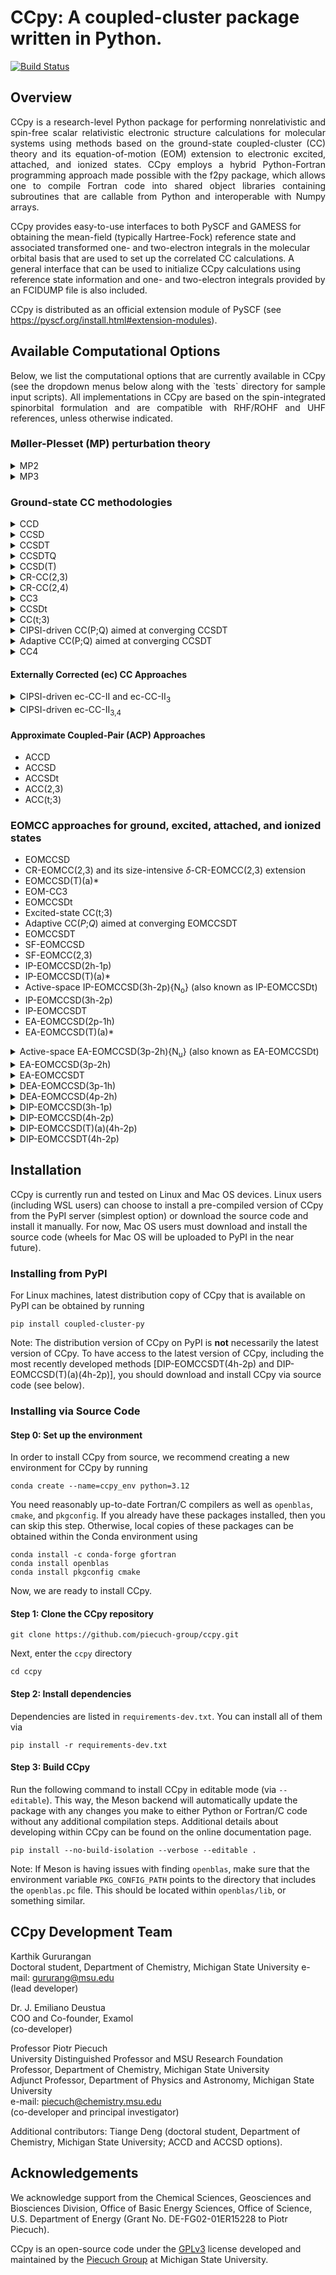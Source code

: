 
# CCpy: A coupled-cluster package written in Python.

[![Build Status](https://github.com/piecuch-group/ccpy/actions/workflows/tests.yml/badge.svg)](https://github.com/piecuch-group/ccpy/actions/workflows/tests.yml)

## Overview
<p align="justify">
CCpy is a research-level Python package for performing nonrelativistic and spin-free scalar relativistic electronic structure calculations for molecular systems
using methods based on the ground-state coupled-cluster (CC) theory and its equation-of-motion (EOM) extension
to electronic excited, attached, and ionized states. CCpy employs a hybrid Python-Fortran programming approach made possible
with the f2py package, which allows one to compile Fortran code into shared object libraries containing subroutines
that are callable from Python and interoperable with Numpy arrays.

CCpy provides easy-to-use interfaces to both PySCF and GAMESS for obtaining the mean-field (typically Hartree-Fock) reference state and associated transformed
one- and two-electron integrals in the molecular orbital basis that are used to set up the correlated CC calculations. A general interface that can be used to 
initialize CCpy calculations using reference state information and one- and two-electron integrals provided by an FCIDUMP file is also included. 

CCpy is distributed as an official extension module of PySCF (see https://pyscf.org/install.html#extension-modules).
</p>

## Available Computational Options
<p align="justify">
Below, we list the computational options that are currently available in CCpy (see the dropdown menus below along with the
`tests` directory for sample input scripts). All implementations in CCpy are based on the spin-integrated spinorbital 
formulation and are compatible with RHF/ROHF and UHF references, unless otherwise indicated.
</p>

### Møller-Plesset (MP) perturbation theory
<details>
<summary>MP2</summary>

### Summary

<p align="justify">
Second-order MBPT energy correction. Compatible with RHF and UHF only.
</p>

### Example Code

```python3
    from pyscf import gto, scf
    from ccpy.drivers.driver import Driver

    geometry = [["O", (0.0, 0.0, -0.0180)],
                ["H", (0.0, 3.030526, -2.117796)],
                ["H", (0.0, -3.030526, -2.117796)]]
    mol = gto.M(
        atom=geometry,
        basis="cc-pvdz",
        charge=0,
        spin=0,
        symmetry="C2V",
        cart=False,
        unit="Bohr",
    )
    mf = scf.RHF(mol)
    mf.kernel()
    # Load CCpy driver from PySCF
    driver = Driver.from_pyscf(mf, nfrozen=0)
    # Run MP2 calculation
    driver.run_mbpt(method="mp2")
```
### Reference
</details>

<details>
<summary>MP3</summary>

### Summary

<p align="justify">
Third-order MBPT energy correction. Compatible with RHF and UHF only.
</p>

### Example Code

```python3
    from pyscf import gto, scf
    from ccpy.drivers.driver import Driver

    geometry = [["O", (0.0, 0.0, -0.0180)],
                ["H", (0.0, 3.030526, -2.117796)],
                ["H", (0.0, -3.030526, -2.117796)]]
    mol = gto.M(
        atom=geometry,
        basis="cc-pvdz",
        charge=0,
        spin=0,
        symmetry="C2V",
        cart=False,
        unit="Bohr",
    )
    mf = scf.RHF(mol)
    mf.kernel()

    # Load CCpy driver from PySCF
    driver = Driver.from_pyscf(mf, nfrozen=0)
    # Run MP3 calculation
    driver.run_mbpt(method="mp3")
```
### Reference
</details>

### Ground-state CC methodologies
<details>
<summary>CCD</summary>

### Summary

<p align="justify">
The CC with doubles (CCD) method truncates the cluster operator as T = T<sub>2</sub>.
It has iterative computational costs that scale as
n<sub>o</sub><sup>2</sup>n<sub>u</sub><sup>4</sup>, where n<sub>o</sub> is
the number of correlated occupied orbitals and n<sub>u</sub> is the number of
correlated unoccupied orbitals.
Due to the importance of pair correlations in the many-electron problem, the
CCD approximation was first introduced in Prof. Čížek's landmark 1966 paper
under the name coupled-pair many-electron theory, or CPMET. Although CCD is
often superceeded by the more accurate CC with singles and doubles (CCSD) method,
which has the same computational scaling, CCD is still relevant to modern CC
calculations within the context of correlating orbital-optimized reference
functions, as in Brückner CCD.
</p>

### Example Code

```python3
    from pyscf import gto, scf
    from ccpy.drivers.driver import Driver

    # build molecule using PySCF and run SCF calculation
    mol = gto.M(
        atom=[["O", (0.0, 0.0, -0.0180)],
              ["H", (0.0, 3.030526, -2.117796)],
              ["H", (0.0, -3.030526, -2.117796)]],
        basis="cc-pvdz",
        charge=0,
        spin=0,
        symmetry="C2V",
        cart=False,
        unit="Bohr",
    )
    mf = scf.RHF(mol)
    mf.kernel()

    # get the CCpy driver object using PySCF meanfield
    driver = Driver.from_pyscf(mf, nfrozen=1)

    # set calculation parameters
    driver.options["energy_convergence"] = 1.0e-07 # (in hartree)
    driver.options["amp_convergence"] = 1.0e-07
    driver.options["maximum_iterations"] = 80

    # run CCD calculation
    driver.run_cc(method="ccd")
```
### Reference
1. J. Čížek, *J. Chem. Phys.* **45**, 4256 (1966).
</details>

<details>
<summary>CCSD</summary>

### Summary

<p align="justify">
The CC with singles and doubles (CCSD) method approximates the cluster
operator as T = T<sub>1</sub> + T<sub>2</sub>. It is the most commonly used truncation level
in the CC hierarchy and often forms the starting point for more sophisticated
treatments of many-electron correlation effects. CCSD has iterative computational costs that
scale as n<sub>o</sub><sup>2</sup>n<sub>u</sub><sup>4</sup>, where n<sub>o</sub> is
the number of correlated occupied orbitals and n<sub>u</sub> is the number of
correlated unoccupied orbitals.
</p>

### Sample Code

```python3
    from pyscf import gto, scf
    from ccpy.drivers.driver import Driver

    # build molecule using PySCF and run SCF calculation
    mol = gto.M(
        atom=[["O", (0.0, 0.0, -0.0180)],
              ["H", (0.0, 3.030526, -2.117796)],
              ["H", (0.0, -3.030526, -2.117796)]],
        basis="cc-pvdz",
        charge=0,
        spin=0,
        symmetry="C2V",
        cart=False,
        unit="Bohr",
    )
    mf = scf.RHF(mol)
    mf.kernel()

    # get the CCpy driver object using PySCF meanfield
    driver = Driver.from_pyscf(mf, nfrozen=1)

    # set calculation parameters
    driver.options["energy_convergence"] = 1.0e-07 # (in hartree)
    driver.options["amp_convergence"] = 1.0e-07
    driver.options["maximum_iterations"] = 80

    # run CCSD calculation
    driver.run_cc(method="ccsd")
```
### References

1. G. D. Purvis and R. J. Bartlett, *J. Chem. Phys.* **76**, 1910 (1982).
2. J. M. Cullen and M. C. Zerner, *J. Chem. Phys.* **77**, 4088 (1982).
3. G. E. Scuseria, A. C. Scheiner, T. J. Lee, J. E. Rice, and H. F. Schaefer, *J. Chem. Phys.* **86**, 2881 (1987).
4. P. Piecuch and J. Paldus, *Int. J. Quantum Chem.* **36**, 429 (1989).
</details>

<details>
<summary>CCSDT</summary>

### Summary
<p align="justify">
The CC with singles, doubles, and triples (CCSDT) method approximates the cluster
operator as T = T<sub>1</sub> + T<sub>2</sub> + T<sub>3</sub>. CCSDT is a high-level
method capable of providing nearly exact results for closed-shell molecules
as well as chemically accurate energetics for single bond breaking and a variety
of open-shell systems. CCSDT has iterative computational costs that scale as
n<sub>o</sub><sup>3</sup>n<sub>u</sub><sup>5</sup>, where n<sub>o</sub> is
the number of correlated occupied orbitals and n<sub>u</sub> is the number of
correlated unoccupied orbitals.
</p>

### Sample Code

```python3
    from pyscf import gto, scf
    from ccpy.drivers.driver import Driver

    # build molecule using PySCF and run SCF calculation
    mol = gto.M(
        atom=[["O", (0.0, 0.0, -0.0180)],
              ["H", (0.0, 3.030526, -2.117796)],
              ["H", (0.0, -3.030526, -2.117796)]],
        basis="cc-pvdz",
        charge=0,
        spin=0,
        symmetry="C2V",
        cart=False,
        unit="Bohr",
    )
    mf = scf.RHF(mol)
    mf.kernel()

    # get the CCpy driver object using PySCF meanfield
    driver = Driver.from_pyscf(mf, nfrozen=1)

    # set calculation parameters
    driver.options["energy_convergence"] = 1.0e-07 # (in hartree)
    driver.options["amp_convergence"] = 1.0e-07
    driver.options["maximum_iterations"] = 80

    # run CCSDT calculation
    driver.run_cc(method="ccsdt")
```

### References
1. M. R. Hoffmann and H. F. Schaefer, *Adv. Quantum Chem.* **18**, 207 (1986).
2. J. Noga and R. J. Bartlett, *J. Chem. Phys.* **86**, 7041 (1987).
3. G. E. Scuseria and H. F. Schaefer, *Chem. Phys. Lett.* **152**, 382 (1988).
4. J. D. Watts and R. J. Bartlett, *J. Chem. Phys.* **93**, 6104 (1990).

</details>

<details>
<summary>CCSDTQ</summary>

### Summary
<p align="justify">
The CC with singles, doubles, triples, and quadruples (CCSDTQ) method
approximates the cluster operator as
T = T<sub>1</sub> + T<sub>2</sub> + T<sub>3</sub> + T<sub>4</sub>.
CCSDTQ is a very high-level method and is often capable of providing
near-exact energetics for most problems of chemical interest, as long
as the number of strongly correlated electrons is not too large (for
methods designed to treat genuine strong correlations, see the
approximate coupled-pair, or ACP approaches).
CCSDTQ has iterative computational costs that scale as
n<sub>o</sub><sup>4</sup>n<sub>u</sub><sup>6</sup>, where n<sub>o</sub> is
the number of correlated occupied orbitals and n<sub>u</sub> is the number of
correlated unoccupied orbitals.
</p>

### Sample Code

```python3
    from pyscf import gto, scf
    from ccpy.drivers.driver import Driver

    # build molecule using PySCF and run SCF calculation
    mol = gto.M(
        atom=[["O", (0.0, 0.0, -0.0180)],
              ["H", (0.0, 3.030526, -2.117796)],
              ["H", (0.0, -3.030526, -2.117796)]],
        basis="cc-pvdz",
        charge=0,
        spin=0,
        symmetry="C2V",
        cart=False,
        unit="Bohr",
    )
    mf = scf.RHF(mol)
    mf.kernel()

    # get the CCpy driver object using PySCF meanfield
    driver = Driver.from_pyscf(mf, nfrozen=1)

    # set calculation parameters
    driver.options["energy_convergence"] = 1.0e-07 # (in hartree)
    driver.options["amp_convergence"] = 1.0e-07
    driver.options["maximum_iterations"] = 80

    # run CCSDTQ calculation
    driver.run_cc(method="ccsdtq")
```

### References
1. N. Oliphant and L. Adamowicz, *J. Chem. Phys.* **95**, 6645 (1991).
2. S. A. Kucharski and R. J. Bartlett, *Theor. Chem. Acc.* **80**, 387 (1991).
3. S. A. Kucharski and R. J. Bartlett, *J. Chem. Phys.* **97**, 4282 (1992).
4. P. Piecuch and L. Adamowicz, *J. Chem. Phys.* **100**, 5792 (1994).

</details>

<details>
<summary>CCSD(T)</summary>

### Summary

<p align="justify">
The CCSD(T) method corrects the CCSD energy for the correlation effects
due to T<sub>3</sub> clusters using formulas derived using many-body perturbation
theory (MBPT). In particular, the CCSD(T) correction includes the leading
4th-order energy correction for T<sub>3</sub> along with 5th-order contribution
due to disconnected triples. The inclusion
of the latter term distinguishes CCSD(T) from its CCSD[T] precedessor.
CCSD(T) has noniterative computational costs that
scale as n<sub>o</sub><sup>3</sup>n<sub>4</sub><sup>4</sup>, where n<sub>o</sub> is
the number of correlated occupied orbitals and n<sub>u</sub> is the number of
correlated unoccupied orbitals.
</p>

### Sample Code

```python3
    from pyscf import gto, scf
    from ccpy.drivers.driver import Driver

    # build molecule using PySCF and run SCF calculation
    mol = gto.M(
        atom=[["O", (0.0, 0.0, -0.0180)],
              ["H", (0.0, 3.030526, -2.117796)],
              ["H", (0.0, -3.030526, -2.117796)]],
        basis="cc-pvdz",
        charge=0,
        spin=0,
        symmetry="C2V",
        cart=False,
        unit="Bohr",
    )
    mf = scf.RHF(mol)
    mf.kernel()

    # get the CCpy driver object using PySCF meanfield
    driver = Driver.from_pyscf(mf, nfrozen=1)

    # set calculation parameters
    driver.options["energy_convergence"] = 1.0e-07 # (in hartree)
    driver.options["amp_convergence"] = 1.0e-07
    driver.options["maximum_iterations"] = 80

    # run CCSD calculation
    driver.run_cc(method="ccsd")
    # perform CCSD(T) correction
    driver.run_ccp3(method="ccsd(t)")
```
### References

1. K. Raghavachari, G. W. Trucks, J. A. Pople, and M. Head-Gordon, *Chem. Phys. Lett.* **157**, 479 (1989).
2. J. F. Stanton, *Chem. Phys. Lett.* **281**, 130 (1997).
3. S. A. Kucharski and R. J. Bartlett, *J. Chem. Phys.* **108**, 5243 (1998).
4. T. D. Crawford and J. F. Stanton, *Int. J. Quantum Chem.* **70**, 601 (1998).
</details>

<details>
<summary>CR-CC(2,3)</summary>

### Summary

<p align="justify">
The CR-CC(2,3) approach is a nonperturbative and noniterative correction to the
CCSD energetics that accounts for the correlation effects due to T<sub>3</sub>
clusters using formulas derived from the biorthogonal moment energy expansions of CC
theory. In particular, CR-CC(2,3) represents the most robust scheme to noniteratively
include the effects of connected triples on top of CCSD, and it is capable of providing an
accurate description of closed-shell molecules in addition to commonly encountered
multireference problems, such as single bond breaking and open-shell radical
and diradical species, which are generally beyond the scope of perturbative
methods like CCSD(T). The CR-CC(2,3) triples correction uses noniterative steps
that scale as n<sub>o</sub><sup>3</sup>n<sub>4</sub><sup>4</sup>, where n<sub>o</sub> is
the number of correlated occupied orbitals and n<sub>u</sub> is the number of
correlated unoccupied orbitals, however, due to the precise form of the
expressions defining the CR-CC(2,3) triples correction, it is approximately
twice as expensive as its CCSD(T) counterpart. One must also solve the companion
left-CCSD system of linear equations (roughly as expensive as CCSD) prior
to computing the CR-CC(2,3) correction.

The CR-CC(2,3) calculation returns four distinct energetics, labelled as
CR-CC(2,3)<sub>X</sub>, for X = A, B, C, and D, where each variant A-D corresponds to
a different treatment of the energy denominators entering the formula for
the CR-CC(2,3) triples correction. The variant CR-CC(2,3)<sub>A</sub> uses the simplest
Møller-Plesset form of the energy denominator and is equivalent to the method
called CCSD(2)<sub>T</sub>. Meanwhile, the CR-CC(2,3)<sub>D</sub> result, which employs
the full Epstein-Nesbet energy denominator, is generally most accurate and often
reported as the CR-CC(2,3) energy (or by its former name, CR-CCSD(T)<sub>L</sub>).
</p>

### Sample Code

```python3
    from pyscf import gto, scf
    from ccpy.drivers.driver import Driver

    # build molecule using PySCF and run SCF calculation
    mol = gto.M(
        atom=[["O", (0.0, 0.0, -0.0180)],
              ["H", (0.0, 3.030526, -2.117796)],
              ["H", (0.0, -3.030526, -2.117796)]],
        basis="cc-pvdz",
        charge=0,
        spin=0,
        symmetry="C2V",
        cart=False,
        unit="Bohr",
    )
    mf = scf.RHF(mol)
    mf.kernel()

    # get the CCpy driver object using PySCF meanfield
    driver = Driver.from_pyscf(mf, nfrozen=1)

    # set calculation parameters
    driver.options["energy_convergence"] = 1.0e-07 # (in hartree)
    driver.options["amp_convergence"] = 1.0e-07
    driver.options["maximum_iterations"] = 80

    # run CCSD calculation
    driver.run_cc(method="ccsd")
    # build CCSD similarity-transformed Hamiltonian (this overwrites original MO integrals)
    driver.run_hbar(method="ccsd")
    # run companion left-CCSD calculation
    driver.run_leftcc(method="left_ccsd")
    # run CR-CC(2,3) triples correction
    driver.run_ccp3(method="crcc23")
```
### References

1. P. Piecuch and M. Włoch, *J. Chem. Phys.* **123**, 224105 (2005).
2. P. Piecuch, M. Włoch, J. R. Gour, and A. Kinal, *Chem. Phys. Lett* **418**, 467 (2006).
3. M. Włoch, M. D. Lodriguito, P. Piecuch, and J. R. Gour, *Mol. Phys.* **104**, 2149 (2006), **104**, 2991 (2006) [Erratum].
4. M. Włoch, J. R. Gour, and P. Piecuch, *J. Phys. Chem. A.* **111**, 11359 (2007).
5. P. Piecuch, J. R. Gour, and M. Włoch, *Int. J. Quantum Chem.* **108**, 2128 (2008).
</details>

<details>
<summary>CR-CC(2,4)</summary>

### Summary

### Sample Code

### References

</details>

<details>
<summary>CC3</summary>

### Summary

### Sample Code

```python3
    from pyscf import gto, scf
    from ccpy.drivers.driver import Driver

    # build molecule using PySCF and run SCF calculation
    mol = gto.M(
        atom=[["O", (0.0, 0.0, -0.0180)],
              ["H", (0.0, 3.030526, -2.117796)],
              ["H", (0.0, -3.030526, -2.117796)]],
        basis="cc-pvdz",
        charge=0,
        spin=0,
        symmetry="C2V",
        cart=False,
        unit="Bohr",
    )
    mf = scf.RHF(mol)
    mf.kernel()

    # get the CCpy driver object using PySCF meanfield
    driver = Driver.from_pyscf(mf, nfrozen=1)

    # set calculation parameters
    driver.options["energy_convergence"] = 1.0e-07 # (in hartree)
    driver.options["amp_convergence"] = 1.0e-07
    driver.options["maximum_iterations"] = 80

    # run CC3 calculation
    driver.run_cc(method="cc3")
```
### References
1. J. Chem. Phys. 106, 1808 (1997); doi: 10.1063/1.473322
2. J. Chem. Phys. 103, 7429–7441 (1995); doi: 10.1063/1.470315
3. J. Chem. Phys. 122, 054110 (2005); doi: 10.1063/1.1835953
</details>

<details>
<summary>CCSDt</summary>

### Summary
The active-orbital-based CCSDt calculation

### Sample Code

```python3
    from pyscf import gto, scf
    from ccpy.drivers.driver import Driver
    from ccpy.utilities.pspace import get_active_triples_pspace

    # build molecule using PySCF and run SCF calculation
    mol = gto.M(
        atom=[["F", (0.0, 0.0, -2.66816)],
              ["F", (0.0, 0.0, 2.66816)]],
        basis="cc-pvdz",
        charge=0,
        spin=0,
        symmetry="D2H",
        cart=True,
        unit="Bohr",
    )
    mf = scf.RHF(mol)
    mf.kernel()

    # get the CCpy driver object using PySCF meanfield
    driver = Driver.from_pyscf(mf, nfrozen=1)

    # set the active space
    driver.set_active_space(nact_occupied=5, nact_unoccupied=8)
    # get triples entering P space corresponding to the CCSDt truncation scheme
    t3_excitations = get_active_triples_pspace(driver.system,
                                              driver.system.reference_symmetry,
                                              num_active=1)
    # set calculation parameters
    driver.options["energy_convergence"] = 1.0e-07 # (in hartree)
    driver.options["amp_convergence"] = 1.0e-07
    driver.options["maximum_iterations"] = 80

    # Run CC(P) calculation equivalent to CCSDt
    driver.run_ccp(method="ccsdt_p", t3_excitations=t3_excitations)
```
The above CC(*P*)-based approach offers two advantages: (i) it can take advantage of
the Abelian point group symmetry of a molecule by restricting the CC calculation to
include only those triply excited cluster amplitudes belonging to a particular irrep,
as specified by the keyword `target_irrep` and (ii) it can be used to perform other
types of active-orbital-based CCSDt calculations based on restricting `num_active`
occupied/unoccupied indices to the active set. The standard choice of
`num_active=1` results in the usual CCSDt method, however `num_active=2` and
`num_active=3` result in the CCSDt(II) and CCSDt(III) approaches introduced in Ref. [X].

### References

</details>

<details>
<summary>CC(t;3)</summary>

### Summary

### Sample Code

```python3
    from pyscf import gto, scf
    from ccpy.drivers.driver import Driver
    from ccpy.utilities.pspace import get_active_triples_pspace

    # build molecule using PySCF and run SCF calculation
    mol = gto.M(
        atom=[["F", (0.0, 0.0, -2.66816)],
              ["F", (0.0, 0.0, 2.66816)]],
        basis="cc-pvdz",
        charge=0,
        spin=0,
        symmetry="D2H",
        cart=True,
        unit="Bohr",
    )
    mf = scf.RHF(mol)
    mf.kernel()

    # get the CCpy driver object using PySCF meanfield
    driver = Driver.from_pyscf(mf, nfrozen=1)

    # set the active space
    driver.set_active_space(nact_occupied=5, nact_unoccupied=8)
    # get triples entering P space corresponding to the CCSDt truncation scheme
    t3_excitations = get_active_triples_pspace(driver.system,
                                              driver.system.reference_symmetry)
    # set calculation parameters
    driver.options["energy_convergence"] = 1.0e-07 # (in hartree)
    driver.options["amp_convergence"] = 1.0e-07
    driver.options["maximum_iterations"] = 80

    # Run CC(P) calculation equivalent to CCSDt
    driver.run_ccp(method="ccsdt_p", t3_excitations=t3_excitations)
    # build CCSD-like similarity-transformed Hamiltonian (this overwrites original MO integrals)
    driver.run_hbar(method="ccsd")
    # run companion left-CCSD-like calculation
    driver.run_leftcc(method="left_ccsd")
    # run CC(t;3) triples correction
    driver.run_ccp3(method="ccp3", t3_excitations=t3_excitations)
```
As in the case of the CCSDt calculations, the general CC(*P*) approach allows one
to perform alternative active-orbital-based truncation schemes of the CCSDt(II)
and CCSDt(III) types in addition to the standard CCSDt method. The corresponding
CC(*P*;*Q*) corrections result in the CC(t;3)(II), CC(t;3)(III), and CC(t;3)
approaches, respectively.

### References

</details>

<details>
<summary>CIPSI-driven CC(P;Q) aimed at converging CCSDT</summary>

### Summary

### Sample Code

```python3
from pathlib import Path
import numpy as np
from ccpy.drivers.driver import Driver
from ccpy.utilities.pspace import get_pspace_from_cipsi

TEST_DATA_DIR = str(Path(__file__).parents[1].absolute() / "data")

def test_cipsi_ccpq_h2o():

    driver = Driver.from_gamess(
        logfile=TEST_DATA_DIR + "/h2o/h2o-Re.log",
        onebody=TEST_DATA_DIR + "/h2o/onebody.inp",
        twobody=TEST_DATA_DIR + "/h2o/twobody.inp",
        nfrozen=0,
    )

    civecs = TEST_DATA_DIR + "/h2o/civecs-10k.dat"
    _, t3_excitations, _ = get_pspace_from_cipsi(civecs, driver.system, nexcit=3)

    driver.run_ccp(method="ccsdt_p", t3_excitations=t3_excitations)
    driver.run_hbar(method="ccsdt_p", t3_excitations=t3_excitations)
    driver.run_leftccp(method="left_ccsdt_p", t3_excitations=t3_excitations)
    driver.run_ccp3(method="ccp3", state_index=0, t3_excitations=t3_excitations)
```

### References
1. K. Gururangan, J. E. Deustua, J. Shen, and P. Piecuch, J. Chem. Phys. **155**, 174114 (2021) <br />
(see https://doi.org/10.1063/5.0064400; cf. also https://doi.org/10.48550/arXiv.2107.10994) <br />
</details>

<details>
<summary>Adaptive CC(P;Q) aimed at converging CCSDT</summary>

### Summary

### Sample Code

```python3
import numpy as np
from pyscf import scf, gto
from ccpy.drivers.driver import Driver
from ccpy.drivers.adaptive import AdaptDriver

def test_adaptive_f2():
    geometry = [["F", (0.0, 0.0, -2.66816)], ["F", (0.0, 0.0, 2.66816)]]
    mol = gto.M(
        atom=geometry,
        basis="cc-pvdz",
        charge=0,
        spin=0,
        symmetry="D2H",
        cart=True,
        unit="Bohr",
    )
    mf = scf.RHF(mol)
    mf.kernel()

    percentages = [0.0, 1.0, 2.0, 3.0, 4.0, 5.0, 6.0, 7.0, 8.0, 9.0, 10.0]
    driver = Driver.from_pyscf(mf, nfrozen=2)
    driver.system.print_info()
    driver.options["RHF_symmetry"] = False
    adaptdriver = AdaptDriver(driver, percentage=percentages)
    adaptdriver.options["energy_tolerance"] = 1.0e-08
    adaptdriver.options["two_body_approx"] = True
    adaptdriver.run()
```
### References

1. K. Gururangan and P. Piecuch, J. Chem. Phys. **159**, 084108 (2023) <br />
(see https://doi.org/10.1063/5.0162873; cf. also https://doi.org/10.48550/arXiv.2306.09638) <br />
</details>

<details>
<summary>CC4</summary>

### Summary
<p align="justify">
Approximate CC method with quadruples. Currently compatible with RHF references only.
</p>

### Sample Code

```python3
    from pyscf import gto, scf
    from ccpy.drivers.driver import Driver

    # build molecule using PySCF and run SCF calculation
    mol = gto.M(
        atom=[["O", (0.0, 0.0, -0.0180)],
              ["H", (0.0, 3.030526, -2.117796)],
              ["H", (0.0, -3.030526, -2.117796)]],
        basis="cc-pvdz",
        charge=0,
        spin=0,
        symmetry="C2V",
        cart=False,
        unit="Bohr",
    )
    mf = scf.RHF(mol)
    mf.kernel()

    # get the CCpy driver object using PySCF meanfield
    driver = Driver.from_pyscf(mf, nfrozen=1)

    # set calculation parameters
    driver.options["energy_convergence"] = 1.0e-07 # (in hartree)
    driver.options["amp_convergence"] = 1.0e-07
    driver.options["maximum_iterations"] = 80

    # run CC4 calculation
    driver.run_cc(method="cc4")
```
### References
</details>

#### Externally Corrected (ec) CC Approaches

<details>
<summary>CIPSI-driven ec-CC-II and ec-CC-II<sub>3</sub> </summary>

### Summary
The CIPSI-driven ec-CC-II approach, introduced in Ref. [1], solves the CCSD-like equations
for one- and two-body clusters in the presence of their three- and four-body counterparts
extracted from the CIPSI wave functions computed with Quantum Package. In the ec-CC-II
calculations, cluster analysis of the CI state is carried out so that three- and
four-body cluster amplitudes corresponding to triply and quadruply excited determinants
that do not exist in the underlying CI expansion are discarded. The ec-CC-II_{3} methodology
corrects the ec-CC-II energetics for the three-body correlation effects missing
from the underlying CI state.

### Sample Code

```python3
from pathlib import Path
import numpy as np
from ccpy import Driver, get_triples_pspace_from_cipsi

TEST_DATA_DIR = str(Path(__file__).parents[1].absolute() / "data")

def test_eccc23_h2o():

    driver = Driver.from_gamess(
        logfile=TEST_DATA_DIR + "/h2o/h2o-Re.log",
        onebody=TEST_DATA_DIR + "/h2o/onebody.inp",
        twobody=TEST_DATA_DIR + "/h2o/twobody.inp",
        nfrozen=0,
    )

    # CI vector file from CIPSI
    civecs = TEST_DATA_DIR + "/h2o/civecs-10k.dat"
    # Extract T3 excitations in CIPSI
    t3_excitations, _ = get_triples_pspace_from_cipsi(civecs, driver.system)

    # Run ec-CC-II calculation (solve T1 & T2 in presence of T3/T4 from CIPSI)
    driver.run_eccc(method="eccc2", ci_vectors_file=civecs)
    # Compute CCSD-like HBar using T1 & T2 from ec-CC-II
    driver.run_hbar(method="ccsd")
    # Perform left-CCSD-like calculation to obtain L1 & L2
    driver.run_leftcc(method="left_ccsd")
    # Evaluate ec-CC-II_{3} triples correction to ec-CC-II energies
    driver.run_ccp3(method="ccp3", state_index=0, t3_excitations=t3_excitations)
    # Total ec-CC-II energy
    total_energy_CC = driver.system.reference_energy + driver.correlation_energy
    # ec-CC-II_{3} energy
    total_energy_3 = total_energy_CC + driver.deltap3[0]["D"]
```

### References
1. I. Magoulas, K. Gururangan, P. Piecuch, J. E. Deustua, and J. Shen, J. Chem. Theory Comput. **17**, 4006 (2021) <br />
(see https://doi.org/10.1021/acs.jctc.1c00181; cf. also https://doi.org/10.48550/arXiv.2102.10143)
</details>

<details>
<summary>CIPSI-driven ec-CC-II<sub>3,4</sub> </summary>

### Summary
The CIPSI-driven ec-CC-II_{3,4} approach corrects the ec-CC-II energetics for the 
three- and four-body correlation effects missing from the underlying CI state.

### Sample Code

```python3
from pathlib import Path
import numpy as np
from ccpy import Driver, get_triples_pspace_from_cipsi, get_quadruples_pspace_from_cipsi

TEST_DATA_DIR = str(Path(__file__).parents[1].absolute() / "data")

def test_eccc34_h2o():

    driver = Driver.from_gamess(
        logfile=TEST_DATA_DIR + "/h2o/h2o-Re.log",
        onebody=TEST_DATA_DIR + "/h2o/onebody.inp",
        twobody=TEST_DATA_DIR + "/h2o/twobody.inp",
        nfrozen=0,
    )

    civecs = TEST_DATA_DIR + "/h2o/civecs-10k.dat"
    t3_excitations, _ = get_triples_pspace_from_cipsi(civecs, driver.system)
    t3_excitations, _ = get_quadruples_pspace_from_cipsi(civecs, driver.system)

    # Run ec-CC-II calculation (solve T1 & T2 in presence of T3/T4 from CIPSI)
    driver.run_eccc(method="eccc2", ci_vectors_file=civecs)
    # Compute CCSD-like HBar using T1 & T2 from ec-CC-II
    driver.run_hbar(method="ccsd")
    # Perform left-CCSD-like calculation to obtain L1 & L2
    driver.run_leftcc(method="left_ccsd")
    # Evaluate ec-CC-II_{3} triples correction to ec-CC-II energies
    driver.run_ccp3(method="ccp3", state_index=0, t3_excitations=t3_excitations)
    # Evaluate ec-CC-II_{4} quadruples correction to ec-CC-II energies
    driver.run_ccp4(method="ccp4", state_index=0, t4_excitations=t4_excitations)
    # Total ec-CC-II energy
    total_energy_CC = driver.system.reference_energy + driver.correlation_energy
    # ec-CC-II_{3A,4A} energy
    total_energy_AA = total_energy_CC + driver.deltap3[0]["A"] + driver.deltap4[0]["A"]
    # ec-CC-II_{3D,4A} energy
    total_energy_DA = total_energy_CC + driver.deltap3[0]["D"] + driver.deltap4[0]["A"]    
```
</details>


#### Approximate Coupled-Pair (ACP) Approaches
  - ACCD
  - ACCSD
  - ACCSDt
  - ACC(2,3)
  - ACC(t;3)

### EOMCC approaches for ground, excited, attached, and ionized states
  - EOMCCSD
  - CR-EOMCC(2,3) and its size-intensive *δ*-CR-EOMCC(2,3) extension
  - EOMCCSD(T)(a)*
  - EOM-CC3
  - EOMCCSDt
  - Excited-state CC(t;3)
  - Adaptive CC(*P*;*Q*) aimed at converging EOMCCSDT
  - EOMCCSDT
  - SF-EOMCCSD
  - SF-EOMCC(2,3)
  - IP-EOMCCSD(2h-1p)
  - IP-EOMCCSD(T)(a)*
  - Active-space IP-EOMCCSD(3h-2p){N<sub>o</sub>} (also known as IP-EOMCCSDt)
  - IP-EOMCCSD(3h-2p)
  - IP-EOMCCSDT
  - EA-EOMCCSD(2p-1h)
  - EA-EOMCCSD(T)(a)*

<details>
<summary>Active-space EA-EOMCCSD(3p-2h){N<sub>u</sub>} (also known as EA-EOMCCSDt) </summary>

### Summary
The active-space EA-EOMCCSDt approach obtains the ground and
excited states of an (N+1)-electron target system using a full inclusion of 1p and 2p1h
excitations and an active-orbital-based treatment of 3p2h correlations
on top the CCSD description of the underlying N-electron reference species.
### Sample Code
This example performs EA-EOMCCSDt calculations with an active space spanned by 2
unoccupied RHF orbitals to determine the C ^{2}Sigma+ state of
the CH radical, as described with an aug-cc-pVDZ basis set, studied in Ref. [3].
```python3
from pyscf import gto, scf
from ccpy import Driver, get_active_3p2h_pspace

def test_eaeom3a_ch():
    # Define CH geometry corresponding to the equilibrium in the C ^{2}Sigma+ state
    mol = gto.M(atom='''C 0. 0. 0.
                        H 0. 0. 1.1143''',
                 basis="aug-cc-pvdz",
                 symmetry="C2V",
                 spin=0,
                 charge=1,
                 cart=False,
                 unit="angstrom")
    # Run RHF for closed-shell CH+
    mf = scf.RHF(mol)
    mf.kernel()
    # Get CCPy driver from PySCF mf
    driver = Driver.from_pyscf(mf, nfrozen=1)
    driver.system.print_info()
    # Run CCSD
    driver.run_cc(method="ccsd")
    driver.run_hbar(method="ccsd")
    # Locate the C ^{2}Sigma+ state of CH using an 1p + active 2p1h guess, where the 2p1h
    # space is spanned by the highest 3 occupied and lowest 3 unoccupied RHF orbitals
    # The state indices correspond as follows:
    # state_index 1 -> C ^{2}Sigma+
    driver.run_guess(method="eacisd", 
                     nact_occupied=3, 
                     nact_unoccupied=3, 
                     roots_per_irrep={"A1": 3}, 
                     multiplicity=-1)
    # Define the list of active 3p2h excitations |ijkAbc> obtained using 2 unoccupied active orbitals
    driver.system.set_active_space(nact_occupied=0, nact_unoccupied=2)
    r3_excitations = get_active_3p2h_pspace(driver.system, target_irrep="A1")
    # Run the EA-EOMCCSDt calculation [via the general EA-EOMCC(P) solver]
    driver.run_eaeomccp(method="eaeom3_p", state_index=1, r3_excitations=r3_excitations)
```
### References
1. J. R. Gour, P. Piecuch, and M. Włoch, J. Chem. Phys. 123, 134113 (2005).
2. J. R. Gour, P. Piecuch, and M. Włoch, Int. J. Quantum Chem. 106, 2854
(2006).
3. J. R. Gour and P. Piecuch, J. Chem. Phys. 125, 234107 (2006).
</details>

<details>
<summary>EA-EOMCCSD(3p-2h) </summary>

### Summary
The EA-EOMCCSD(3p-2h) approach obtains the ground and
excited states of an (N+1)-electron target system by treating the 1p, 2p1h, and 3p2h
correlations on top the CCSD description of the underlying N-electron reference species.
### Sample Code
This example performs EA-EOMCCSD(3p-2h) calculations to determine the C ^{2}Sigma+ state of
the CH radical, as described with an aug-cc-pVDZ basis set, studied in Ref. [3].
```python3
from pyscf import gto, scf
from ccpy import Driver

def test_eaeom3_ch():
    # Define CH geometry corresponding to the equilibrium in the C ^{2}Sigma+ state
    mol = gto.M(atom='''C 0. 0. 0.
                        H 0. 0. 1.1143''',
                 basis="aug-cc-pvdz",
                 symmetry="C2V",
                 spin=0,
                 charge=1,
                 cart=False,
                 unit="angstrom")
    # Run RHF for closed-shell CH+
    mf = scf.RHF(mol)
    mf.kernel()
    # Get CCPy driver from PySCF mf
    driver = Driver.from_pyscf(mf, nfrozen=1)
    driver.system.print_info()
    # Run CCSD
    driver.run_cc(method="ccsd")
    driver.run_hbar(method="ccsd")
    # Locate the C ^{2}Sigma+ state of CH using an 1p + active 2p1h guess, where the 2p1h
    # space is spanned by the highest 3 occupied and lowest 3 unoccupied RHF orbitals
    # The state indices correspond as follows:
    # state_index 1 -> C ^{2}Sigma+
    driver.run_guess(method="eacisd", 
                     nact_occupied=3, 
                     nact_unoccupied=3, 
                     roots_per_irrep={"A1": 3}, 
                     multiplicity=-1)
    driver.run_eaeomcc(method="eaeom3", state_index=[1])
```
### References
1. J. R. Gour, P. Piecuch, and M. Włoch, J. Chem. Phys. 123, 134113 (2005).
2. J. R. Gour, P. Piecuch, and M. Włoch, Int. J. Quantum Chem. 106, 2854
(2006).
3. J. R. Gour and P. Piecuch, J. Chem. Phys. 125, 234107 (2006).
</details>

<details>
<summary>EA-EOMCCSDT </summary>

### Summary
The EA-EOMCCSDT approach, introduced in Ref. [1], obtains the ground and
excited states of an (N+1)-electron target system by treating the 1p, 2p1h, and 3p2h
correlations on top the CCSDT description of the underlying N-electron reference species.
### Sample Code
This example performs EA-EOMCCSDT calculations to determine the electron attachment
energies of the carbon dimer studied in Ref. [1].
```python3
from pyscf import gto, scf
from ccpy import Driver

def test_eaeomccsdt_c2():

    geom = [["C",  (0.0,  0.0,  0.0)],
            ["C",  (0.0,  0.0,  1.243)]]

    mol = gto.M(atom=geom,
                basis="cc-pvdz",
                charge=0,
                symmetry="D2H",
                cart=False,
                spin=0,
                unit="Angstrom")
    mf = scf.RHF(mol)
    mf.kernel()

    driver = Driver.from_pyscf(mf, nfrozen=2)
    driver.system.print_info()
    #
    driver.run_cc(method="ccsdt")
    driver.run_hbar(method="ccsdt")
    #
    driver.run_guess(method="eacisd", nact_occupied=0, nact_unoccupied=0,
                     multiplicity=-1, roots_per_irrep={"AG": 7}, use_symmetry=False)
    driver.run_eaeomcc(method="eaeomccsdt", state_index=[0])
```
### References
1. M. Musiał and R. J. Bartlett, J. Chem. Phys 119, 1901 (2003).
</details>

<details>
<summary>DEA-EOMCCSD(3p-1h) </summary>

### Summary
The DEA-EOMCCSD(3p-1h) approach obtains the ground and
excited states of an (N+2)-electron target system by treating the 2p and 3p1h correlations
on top the CCSD description of the underlying N-electron reference species.
### Sample Code
This example performs DEA-EOMCCSD(3p-1h) calculations to determine the triplet ground state
and the lowest-lying singlet state of the methylene biradical.
```python3
from pyscf import gto, scf
from ccpy.drivers.driver import Driver

def test_deaeom3_ch2():
    # Define the undelrying closed-shell methylene dication in PySCF
    mol = gto.M(atom=[["C", (0.0, 0.0, 0.0)],
                      ["H", (0.0, 1.644403, -1.32213)],
                      ["H", (0.0, -1.644403, -1.32213)]],
                basis="6-31g",
                charge=2,
                symmetry="C2V",
                cart=True,
                spin=0,
                unit="Bohr")
    # Run the RHF
    mf = scf.RHF(mol)
    mf.kernel()

    driver = Driver.from_pyscf(mf, nfrozen=0)
    driver.system.print_info()
    
    # Run CCSD calculation
    driver.run_cc(method="ccsd")
    driver.run_hbar(method="ccsd")
    # Locate the triplet ground state and lowest singlet excited state of methylene
    # using a basic 2p (`deacis`) guess in an active space spanned by the 5 lowest
    # unoccupied orbitals. The electronic states of methylene are labelled as follows:
    # state_index 0 -> X ^{3}B1
    # state_index 1 -> a ^{1}A1
    driver.run_guess(method="deacis", multiplicity=-1, nact_unoccupied=5, roots_per_irrep={"A1": 6})
    # Perform the DEA-EOMCCSD(3p-1h) calculation
    driver.run_deaeomcc(method="deaeom3", state_index=[0, 1])
```
### References
1. M. Musiał, S. A. Kucharski, and R. J. Bartlett, J. Chem. Theory
Comput. 7, 3088 (2011).
2. A. O. Ajala, J. Shen, and P. Piecuch, J. Phys. Chem. A 121, 3469 (2017).
3. J. Shen and P. Piecuch, J. Chem. Phys. 138, 194102 (2013).
4. J. Shen and P. Piecuch, Mol. Phys. 112, 868 (2014).
5. J. Shen and P. Piecuch, Mol. Phys. 119, e1966534 (2021).
6. S. Gulania, E. F. Kjønstad, J. F. Stanton, H. Koch, and A. I.
Krylov, J. Chem. Phys. 154, 114115 (2021).
</details>

<details>
<summary>DEA-EOMCCSD(4p-2h) </summary>

### Summary
The DEA-EOMCCSD(4p-2h) approach obtains the ground and
excited states of an (N+2)-electron target system by treating the 2p, 3p1h, and 4p2h correlations
on top the CCSD description of the underlying N-electron reference species.
### Sample Code
This example performs DEA-EOMCCSD(4p-2h) calculations to determine the triplet ground state
and the lowest-lying singlet state of the methylene biradical.
```python3
from pyscf import gto, scf
from ccpy.drivers.driver import Driver

def test_deaeom4_ch2():
    # Define the undelrying closed-shell methylene dication in PySCF
    mol = gto.M(atom=[["C", (0.0, 0.0, 0.0)],
                      ["H", (0.0, 1.644403, -1.32213)],
                      ["H", (0.0, -1.644403, -1.32213)]],
                basis="6-31g",
                charge=2,
                symmetry="C2V",
                cart=True,
                spin=0,
                unit="Bohr")
    # Run the RHF
    mf = scf.RHF(mol)
    mf.kernel()

    driver = Driver.from_pyscf(mf, nfrozen=0)
    driver.system.print_info()
    
    # Run CCSD calculation
    driver.run_cc(method="ccsd")
    driver.run_hbar(method="ccsd")
    # Locate the triplet ground state and lowest singlet excited state of methylene
    # using a basic 2p (`deacis`) guess in an active space spanned by the 5 lowest
    # unoccupied orbitals. The electronic states of methylene are labelled as follows:
    # state_index 0 -> X ^{3}B1
    # state_index 1 -> a ^{1}A1
    driver.run_guess(method="deacis", multiplicity=-1, nact_unoccupied=5, roots_per_irrep={"A1": 6})
    # Perform the DEA-EOMCCSD(4p-2h) calculation
    driver.run_deaeomcc(method="deaeom4", state_index=[0, 1])
```
### References
1. A. O. Ajala, J. Shen, and P. Piecuch, J. Phys. Chem. A 121, 3469 (2017).
2. J. Shen and P. Piecuch, J. Chem. Phys. 138, 194102 (2013).
3. J. Shen and P. Piecuch, Mol. Phys. 112, 868 (2014).
4. J. Shen and P. Piecuch, Mol. Phys. 119, e1966534 (2021)
</details>

<details>
<summary>DIP-EOMCCSD(3h-1p) </summary>

### Summary
The DIP-EOMCCSD(3h-1p) approach, introduced in Refs. [1,2] below, obtains the ground and
excited states of an (N-2)-electron target system by treating the 2h and 3h1p correlations
on top the CCSD description of the underlying N-electron reference species.
### Sample Code
This example performs DIP-EOMCCSD(3h-1p) calculations to determine the DIPs of the chlorine
molecule, as described using a cc-pVDZ basis set, corresponding to the states listed in Table III of the paper 
K. Gururangan, A. K. Dutta, and P. Piecuch,
"Double Ionization Potential Equation-of-Motion Coupled-Cluster Approach
with Full Inclusion of 4-Hole–2-Particle Excitations and Three-Body Clusters", available at
https://doi.org/10.48550/arXiv.2412.10688.
```python3
from pyscf import gto, scf
from ccpy.drivers.driver import Driver

def test_dipeom3_cl2():
    
    # Define the geometry [R(Cl-Cl) = 1.987 angstrom]
    geom = [["Cl", (0.0, 0.0, 0.0)],
            ["Cl", (0.0, 0.0, 1.987)]]
    # Set up the RHF calculation using PySCF
    mol = gto.M(atom=geom, basis="cc-pvdz", symmetry="D2H", unit="Angstrom", cart=False, charge=0)
    mf = scf.RHF(mol)
    mf = mf.x2c() # Use SFX2C-1e treatment of scalar relativity
    mf.kernel()
    # Create the CCpy driver out of PySCF meanfield
    driver = Driver.from_pyscf(mf, nfrozen=10)
    driver.system.print_info()
    # Run CCSD for neutral Cl2
    driver.run_cc(method="ccsd")
    driver.run_hbar(method="ccsd")
    # Locate selected states of (Cl2)^{2+} located using 2h (`dipcis`) guess
    # The state indices correlate to electronic states of (Cl2)^{2+} as follows:
    # state_index 0 -> X ^{3}Sigma_g-
    # state_index 1 -> a ^{1}Delta_g
    # state_index 2 -> b ^{1}Sigma_g+
    # state_index 3 -> c ^{1}Sigma_u-
    driver.run_guess(method="dipcis", 
                     multiplicity=-1, 
                     nact_occupied=driver.system.noccupied_alpha, 
                     roots_per_irrep={"A1": 10}, 
                     use_symmetry=False) 
    # Run DIP-EOMCCSD(3h-1p) calculation for selected states
    driver.run_dipeomcc(method="dipeom3", state_index=[0, 1, 3, 4])
```
### References
1. M. Wladyslawski and M. Nooijen, in Low-Lying Potential Energy
Surfaces, ACS Symposium Series, Vol. 828, edited by M. R. Hoffmann and K. G. Dyall (American Chemical Society, Washington,
D.C., 2002) pp. 65–92.
2. M. Nooijen, Int. J. Mol. Sci. 3, 656 (2002).
3. M. Musia l, A. Perera, and R. J. Bartlett, J. Chem. Phys. 134,
114108 (2011).
4. T. Kuś and A. I. Krylov, J. Chem. Phys. 135, 084109 (2011).
5. T. Kuś and A. I. Krylov, J. Chem. Phys. 136, 244109 (2012).
6. J. Shen and P. Piecuch, J. Chem. Phys. 138, 194102 (2013).
7. J. Shen and P. Piecuch, Mol. Phys. 112, 868 (2014).
</details>

<details>
<summary>DIP-EOMCCSD(4h-2p) </summary>

### Summary
The DIP-EOMCCSD(4h-2p) approach, introduced in Refs. [1,2] below, obtains the ground and
excited states of an (N-2)-electron target system by treating the 2h, 3h1p, and 4h2p correlations
on top the CCSD description of the underlying N-electron reference species.
### Sample Code
This example performs DIP-EOMCCSD(4h-2p) calculations to determine the DIPs of the chlorine
molecule, as described using a cc-pVDZ basis set, corresponding to the states listed in Table III of the paper 
K. Gururangan, A. K. Dutta, and P. Piecuch,
"Double Ionization Potential Equation-of-Motion Coupled-Cluster Approach
with Full Inclusion of 4-Hole–2-Particle Excitations and Three-Body Clusters", available at
https://doi.org/10.48550/arXiv.2412.10688.

```python3
from pyscf import gto, scf
from ccpy.drivers.driver import Driver

def test_dipeom4_cl2():
    
    # Define the geometry [R(Cl-Cl) = 1.987 angstrom]
    geom = [["Cl", (0.0, 0.0, 0.0)],
            ["Cl", (0.0, 0.0, 1.987)]]
    # Set up the RHF calculation using PySCF
    mol = gto.M(atom=geom, basis="cc-pvdz", symmetry="D2H", unit="Angstrom", cart=False, charge=0)
    mf = scf.RHF(mol)
    mf = mf.x2c() # Use SFX2C-1e treatment of scalar relativity
    mf.kernel()
    # Create the CCpy driver out of PySCF meanfield
    driver = Driver.from_pyscf(mf, nfrozen=10)
    driver.system.print_info()
    # Run CCSD for neutral Cl2
    driver.run_cc(method="ccsd")
    driver.run_hbar(method="ccsd")
    # Locate selected states of (Cl2)^{2+} using 2h (`dipcis`) guess
    # The state indices correlate to electronic states of (Cl2)^{2+} as follows:
    # state_index 0 -> X ^{3}Sigma_g-
    # state_index 1 -> a ^{1}Delta_g
    # state_index 2 -> b ^{1}Sigma_g+
    # state_index 3 -> c ^{1}Sigma_u-
    driver.run_guess(method="dipcis", 
                     multiplicity=-1, 
                     nact_occupied=driver.system.noccupied_alpha, 
                     roots_per_irrep={"A1": 10}, 
                     use_symmetry=False) 
    # Run DIP-EOMCCSD(4h-2p) calculation for selected states
    driver.run_dipeomcc(method="dipeom4", state_index=[0, 1, 3, 4])
```

### References
1. J. Shen and P. Piecuch, J. Chem. Phys. 138, 194102 (2013).
2. J. Shen and P. Piecuch, Mol. Phys. 112, 868 (2014).
</details>

<details>
<summary>DIP-EOMCCSD(T)(a)(4h-2p) </summary>

### Summary
The DIP-EOMCCSD(T)(a)(4h-2p) approach, introduced in Ref. [1] below, obtains the ground and
excited states of an (N-2)-electron target system by treating the 2h, 3h1p, and 4h2p correlations
on top the CCSD(T)(a) description of the underlying N-electron reference species. 
### Sample Code
This example performs DIP-EOMCCSD(T)(a)(4h-2p) calculations to determine the DIPs of the chlorine
molecule, as described using a cc-pVDZ basis set, corresponding to the states listed in Table III of Ref. [1].
```python3
from pyscf import gto, scf
from ccpy.drivers.driver import Driver

def test_dipeomccsdta_cl2():
    
    # Define the geometry [R(Cl-Cl) = 1.987 angstrom]
    geom = [["Cl", (0.0, 0.0, 0.0)],
            ["Cl", (0.0, 0.0, 1.987)]]
    # Set up the RHF calculation using PySCF
    mol = gto.M(atom=geom, basis="cc-pvdz", symmetry="D2H", unit="Angstrom", cart=False, charge=0)
    mf = scf.RHF(mol)
    mf = mf.x2c() # Use SFX2C-1e treatment of scalar relativity
    mf.kernel()
    # Create the CCpy driver out of PySCF meanfield
    driver = Driver.from_pyscf(mf, nfrozen=10)
    driver.system.print_info()
    # Run CCSD for neutral Cl2
    driver.run_cc(method="ccsd")
    driver.run_hbar(method="ccsd")
    # Locate selected states of (Cl2)^{2+} using 2h (`dipcis`) guess
    # The state indices correlate to electronic states of (Cl2)^{2+} as follows:
    # state_index 0 -> X ^{3}Sigma_g-
    # state_index 1 -> a ^{1}Delta_g
    # state_index 2 -> b ^{1}Sigma_g+
    # state_index 3 -> c ^{1}Sigma_u-
    driver.run_guess(method="dipcis", 
                     multiplicity=-1, 
                     nact_occupied=driver.system.noccupied_alpha, 
                     roots_per_irrep={"A1": 10}, 
                     use_symmetry=False) 
    # Run DIP-EOMCCSDT(T)(a)(4h-2p) calculation for selected states
    driver.run_dipeomcc(method="dipeomccsdta", state_index=[0, 1, 3, 4])
```
### References
1. K. Gururangan, A. K. Dutta, and P. Piecuch, “Double Ionization
Potential Equation-of-Motion Coupled-Cluster Approach with
Full Inclusion of 4-Hole-2-Particle Excitations and Three-Body Clusters,”
(2024), arXiv:2412.10688.
</details>

<details>
<summary>DIP-EOMCCSDT(4h-2p) </summary>

### Summary
The DIP-EOMCCSDT(4h-2p) approach, introduced in Ref. [1] below, obtains the ground and
excited states of an (N-2)-electron target system by treating the 2h, 3h1p, and 4h2p correlations
on top the CCSDT description of the underlying N-electron reference species.
### Sample Code
This example performs DIP-EOMCCSDT(4h-2p) calculations to determine the DIPs of the chlorine
molecule, as described using a cc-pVDZ basis set, corresponding to the states listed in Table III Ref. [1].
```python3
from pyscf import gto, scf
from ccpy.drivers.driver import Driver

def test_dipeomccsdt_cl2():
    
    # Define the geometry [R(Cl-Cl) = 1.987 angstrom]
    geom = [["Cl", (0.0, 0.0, 0.0)],
            ["Cl", (0.0, 0.0, 1.987)]]
    # Set up the RHF calculation using PySCF
    mol = gto.M(atom=geom, basis="cc-pvdz", symmetry="D2H", unit="Angstrom", cart=False, charge=0)
    mf = scf.RHF(mol)
    mf = mf.x2c() # Use SFX2C-1e treatment of scalar relativity
    mf.kernel()
    # Create the CCpy driver out of PySCF meanfield
    driver = Driver.from_pyscf(mf, nfrozen=10)
    driver.system.print_info()
    # Run CCSDT for neutral Cl2
    driver.run_cc(method="ccsdt")
    driver.run_hbar(method="ccsdt")
    # Locate selected states of (Cl2)^{2+} using 2h (`dipcis`) guess
    # The state indices correlate to electronic states of (Cl2)^{2+} as follows:
    # state_index 0 -> X ^{3}Sigma_g-
    # state_index 1 -> a ^{1}Delta_g
    # state_index 2 -> b ^{1}Sigma_g+
    # state_index 3 -> c ^{1}Sigma_u-
    driver.run_guess(method="dipcis", 
                     multiplicity=-1, 
                     nact_occupied=driver.system.noccupied_alpha, 
                     roots_per_irrep={"A1": 10}, 
                     use_symmetry=False) 
    # Run DIP-EOMCCSDT(4h-2p) calculation for selected states
    driver.run_dipeomcc(method="dipeomccsdt", state_index=[0, 1, 3, 4])
```
### References
1. K. Gururangan, A. K. Dutta, and P. Piecuch, “Double Ionization
Potential Equation-of-Motion Coupled-Cluster Approach with
Full Inclusion of 4-Hole-2-Particle Excitations and Three-Body Clusters,”
(2024), arXiv:2412.10688.
</details>

## Installation
<p align="justify">

CCpy is currently run and tested on Linux and Mac OS devices. Linux users (including WSL users)
can choose to install a pre-compiled version of CCpy from the PyPI server (simplest option) or
download the source code and install it manually. For now, Mac OS users must download and install
the source code (wheels for Mac OS will be uploaded to PyPI in the near future).

### Installing from PyPI
For Linux machines, latest distribution copy of CCpy that is available on PyPI can be
obtained by running

```commandline
pip install coupled-cluster-py
```

Note: The distribution version of CCpy on PyPI is **not** necessarily the latest version
of CCpy. To have access to the latest version of CCpy, including the most recently
developed methods [DIP-EOMCCSDT(4h-2p) and DIP-EOMCCSD(T)(a)(4h-2p)], you should download 
and install CCpy via source code (see below). 

### Installing via Source Code

#### Step 0: Set up the environment
In order to install CCpy from source, we recommend creating a new environment for CCpy by running
```commandline
conda create --name=ccpy_env python=3.12
```
You need reasonably up-to-date Fortran/C compilers as well as `openblas`, `cmake`, and `pkgconfig`.
If you already have these packages installed, then you can skip this step. Otherwise, local copies 
of these packages can be obtained within the Conda environment using
```commandline
conda install -c conda-forge gfortran
conda install openblas
conda install pkgconfig cmake
```
Now, we are ready to install CCpy.
#### Step 1: Clone the CCpy repository
```commandline
git clone https://github.com/piecuch-group/ccpy.git
```
Next, enter the `ccpy` directory
```commandline
cd ccpy
```
#### Step 2: Install dependencies
Dependencies are listed in `requirements-dev.txt`. You can install all of them via
```commandline
pip install -r requirements-dev.txt
```
#### Step 3: Build CCpy
Run the following command to install CCpy in editable mode (via `--editable`). This way, the
Meson backend will automatically update the package with any changes you make to either Python 
or Fortran/C code without any additional compilation steps. Additional details about developing 
within CCpy can be found on the online documentation page.
```commandline
pip install --no-build-isolation --verbose --editable .
```
Note: If Meson is having issues with finding `openblas`, make sure that the environment variable 
`PKG_CONFIG_PATH` points to the directory that includes the `openblas.pc` file. This should be 
located within `openblas/lib`, or something similar. 
</p>

## CCpy Development Team

Karthik Gururangan\
Doctoral student, Department of Chemistry, Michigan State University
e-mail: gururang@msu.edu\
(lead developer)

Dr. J. Emiliano Deustua\
COO and Co-founder, Examol\
(co-developer)

Professor Piotr Piecuch\
University Distinguished Professor and MSU Research Foundation Professor, Department of Chemistry, Michigan State University\
Adjunct Professor, Department of Physics and Astronomy, Michigan State University\
e-mail: piecuch@chemistry.msu.edu\
(co-developer and principal investigator)

Additional contributors: Tiange Deng (doctoral student, Department of Chemistry, Michigan State University; ACCD and ACCSD options).

## Acknowledgements

We acknowledge support from the Chemical Sciences, Geosciences and Biosciences Division, Office of Basic Energy Sciences, Office of Science, U.S. Department of Energy
(Grant No. DE-FG02-01ER15228 to Piotr Piecuch).

<p align="justify">

CCpy is an open-source code under the [GPLv3](https://www.gnu.org/licenses/gpl-3.0.html) license
developed and maintained by the [Piecuch Group](https://www2.chemistry.msu.edu/faculty/piecuch/)
at Michigan State University.

</p>
